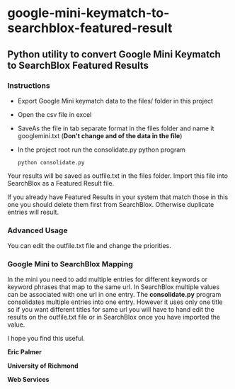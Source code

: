 # google-mini-keymatch-to-searchblox-featured-result


## Python utility to convert Google Mini Keymatch to SearchBlox Featured Results

### Instructions

- Export Google Mini keymatch data to the files/ folder in this project
- Open the csv file in excel
- SaveAs the file in tab separate format in the files folder and name it googlemini.txt (**Don't change and of the data in the file**)
- In the project root run the consolidate.py python program

      python consolidate.py
      
Your results will be saved as outfile.txt in the files folder.  Import this file into SearchBlox as a Featured Result file.


If you already have Featured Results in your system that match those in this one you should delete them first from SearchBlox. Otherwise duplicate entries will result.

### Advanced Usage
You can edit the outfile.txt file and change the priorities.

### Google Mini to SearchBlox Mapping
In the mini you need to add multiple entries for different keywords or keyword phrases that map to the same url.  In SearchBlox multiple values can be associated with one url in one entry. The **consolidate.py** program consolidates multiple entries into one entry. However it uses only one title so if you want different titles for same url you will have to hand edit the results on the outfile.txt file or in SearchBlox once you have imported the value.

I hope you find this useful.  


**Eric Palmer**

**University of Richmond**

**Web Services**


